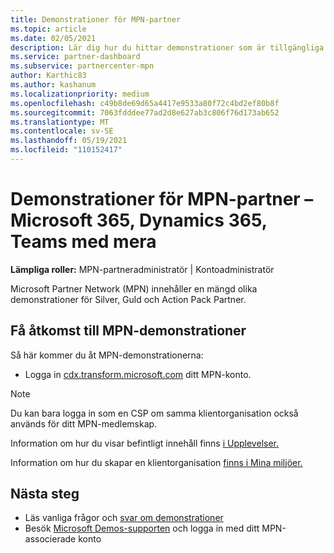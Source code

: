 ```yaml
---
title: Demonstrationer för MPN-partner
ms.topic: article
ms.date: 02/05/2021
description: Lär dig hur du hittar demonstrationer som är tillgängliga för MPN Silver, Guld Action Pack partner.
ms.service: partner-dashboard
ms.subservice: partnercenter-mpn
author: Karthic83
ms.author: kashanum
ms.localizationpriority: medium
ms.openlocfilehash: c49b8de69d65a4417e9533a80f72c4bd2ef80b8f
ms.sourcegitcommit: 7063fdddee77ad2d8e627ab3c806f76d173ab652
ms.translationtype: MT
ms.contentlocale: sv-SE
ms.lasthandoff: 05/19/2021
ms.locfileid: "110152417"
---
```

# <a name="demos-for-mpn-partners--microsoft-365-dynamics-365-teams-and-more"></a>Demonstrationer för MPN-partner – Microsoft 365, Dynamics 365, Teams med mera

**Lämpliga roller:** MPN-partneradministratör | Kontoadministratör

Microsoft Partner Network (MPN) innehåller en mängd olika demonstrationer för Silver, Guld och Action Pack Partner.

## <a name="access-mpn-demos"></a>Få åtkomst till MPN-demonstrationer

Så här kommer du åt MPN-demonstrationerna:

- Logga in [cdx.transform.microsoft.com](https://cdx.transform.microsoft.com/) ditt MPN-konto.

>[!NOTE]
>Du kan bara logga in som en CSP om samma klientorganisation också används för ditt MPN-medlemskap.

Information om hur du visar befintligt innehåll finns [i Upplevelser.](https://cdx.transform.microsoft.com/experiences)

Information om hur du skapar en klientorganisation [finns i Mina miljöer.](https://cdx.transform.microsoft.com/my-tenants)

## <a name="next-steps"></a>Nästa steg

- Läs vanliga frågor och [svar om demonstrationer](https://cdx.transform.microsoft.com/help/faq)
- Besök [Microsoft Demos-supporten](https://cdx.transform.microsoft.com/submit-request) och logga in med ditt MPN-associerade konto
